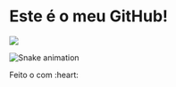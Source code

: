 # Este é o meu GitHub!

<div align="left">
  <a href="https://github.com/Kenazfs">
    <picture>
      <source 
        srcset="https://github-readme-stats.vercel.app/api?username=Kenazfs&show_icons=true&theme=random"
        media="(prefers-color-scheme:random)"
      />
      <source
        srcset="https://github-readme-stats.vercel.app/api?username=Kenazfs&show_icons=true"
        media="(prefers-color-scheme: light), (prefers-color-scheme: no-preference)"
      />
      <img src="https://github-readme-stats.vercel.app/api?username=Kenazfs&show_icons=true" />
    </picture>
  </a>
</div>


<div align="left">

  ![Snake animation](https://github.com/danielbped/danielbped/blob/output/github-contribution-grid-snake.svg)
  
</div>

<div align="left">
  <p>Feito o com :heart:</p>
</div>
